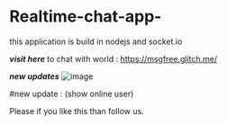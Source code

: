 # Realtime-chat-app-
this application is build in nodejs and socket.io

***visit here*** to chat with world : https://msgfree.glitch.me/

***new updates***
![image](https://user-images.githubusercontent.com/49394996/221388444-492ce55f-22a8-454d-8161-e2857be2f981.png)


#new update :  (show online user)

Please if you like this than follow us.
